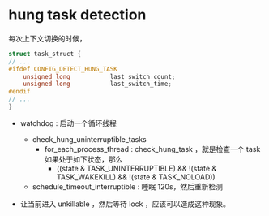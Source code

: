 # hung task detection

每次上下文切换的时候，
```c
struct task_struct {
// ...
#ifdef CONFIG_DETECT_HUNG_TASK
	unsigned long			last_switch_count;
	unsigned long			last_switch_time;
#endif
// ...
}
```

- watchdog : 启动一个循环线程
  - check_hung_uninterruptible_tasks
    - for_each_process_thread : check_hung_task ，就是检查一个 task 如果处于如下状态，那么
      - ((state & TASK_UNINTERRUPTIBLE) && !(state & TASK_WAKEKILL) && !(state & TASK_NOLOAD))
  - schedule_timeout_interruptible : 睡眠 120s，然后重新检测

- 让当前进入 unkillable ，然后等待 lock ，应该可以造成这种现象。

